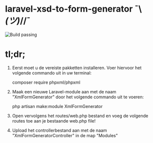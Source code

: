 # laravel-xsd-to-form-generator  ¯\\_(ツ)_//¯

![Build passing](https://img.shields.io/badge/Build-pass-brightgreen)


# tl;dr;

1. Eerst moet u de vereiste pakketten installeren. Voer hiervoor het volgende commando uit in uw terminal:

    composer require phpxml/phpxml

2. Maak een nieuwe Laravel-module aan met de naam "XmlFormGenerator" door het volgende commando uit te voeren:

    php artisan make:module XmlFormGenerator
 
3. Open vervolgens het routes/web.php bestand en voeg de volgende routes toe aan je bestaande web.php file!

4. Upload het controllerbestand aan met de naam "XmlFormGeneratorController" in de map "Modules"
